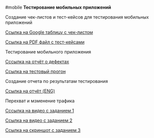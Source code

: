 #mobile
**Тестирование мобильных приложений**

Создание чек-листов и тест-кейсов для тестирования мобильных приложений

[Ссылка на Google таблицу с чек-листом](https://docs.google.com/spreadsheets/d/1LhaagjiA-W0c3WCkDtFrg8dg2NM8OtHbf35V_ffDDYU/edit?pli=1&gid=0#gid=0)

[Ссылка на PDF файл с тест-кейсами](https://github.com/natlaxmat/mobile/blob/main/Mobile_app_test_cases.pdf)

Тестирование мобильного приложения

[Сссылка на отчёт о дефектах](https://github.com/natlaxmat/mobile/blob/main/Issues.xlsx)

[Ссылка на тестовый прогон](https://github.com/natlaxmat/mobile/blob/main/G10-Express%2Brun%2Bmobile_app.pdf)

Создание отчета по результатам тестирования

[Ссылка на отчёт (ENG)](https://github.com/natlaxmat/mobile/blob/main/Mobile_app_test_cases.pdf)

Перехват и мзменение трафика

[Сссылка на видео с заданием 1](https://github.com/natlaxmat/mobile/blob/main/1.Delete_Item_emulator.mp4)

[Ссылка на видео с заданием 2](https://github.com/natlaxmat/mobile/blob/main/2.Map_local_emulator.mp4)

[Ссылка на скриншот с заданием 3](https://github.com/natlaxmat/mobile/blob/main/3.Screenshot_user_agent.png)


